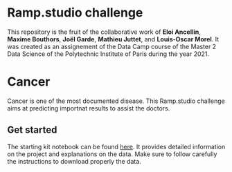 # Ramp.studio challenge
This repository is the fruit of the collaborative work of **Eloi Ancellin**, **Maxime Bouthors**, **Joël Garde**, **Mathieu Juttet**, and **Louis-Oscar Morel**.
It was created as an assignement of the Data Camp course of the Master 2 Data Science of the Polytechnic Institute of Paris during the year 2021.

# Cancer
Cancer is one of the most documented disease. This Ramp.studio challenge aims at predicting importnat results to assist the doctors.

## Get started
The starting kit notebook can be found [here](https://github.com/MathieuJuttet/Cancer/blob/main/Starting_kit.ipynb). It provides detailed information on the project and explanations on the data. Make sure to follow carefully the instructions to download properly the data.
